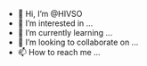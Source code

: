 - 👋 Hi, I’m @HIVSO
- 👀 I’m interested in ...
- 🌱 I’m currently learning ...
- 💞️ I’m looking to collaborate on ...
- 📫 How to reach me ...

<!---
HIVSO/HIVSO is a ✨ special ✨ repository because its `README.md` (this file) appears on your GitHub profile.
You can click the Preview link to take a look at your changes.
--->
